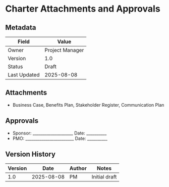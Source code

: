 # Charter Attachments and Approvals

## Metadata
| Field | Value |
|---|---|
| Owner | Project Manager |
| Version | 1.0 |
| Status | Draft |
| Last Updated | 2025-08-08 |

## Attachments
- Business Case, Benefits Plan, Stakeholder Register, Communication Plan

## Approvals
- Sponsor: ____________________  Date: __________
- PMO: ________________________  Date: __________

## Version History
| Version | Date | Author | Notes |
|---|---|---|---|
| 1.0 | 2025-08-08 | PM | Initial draft |
